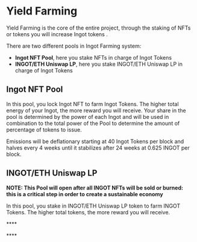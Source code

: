 # Yield Farming

Yield Farming is the core of the entire project, through the staking of NFTs or tokens you will increase Ingot tokens .

There are two different pools in Ingot Farming system:

* **Ingot NFT Pool**, here you stake NFTs in charge of Ingot Tokens
* **INGOT/ETH Uniswap LP**, here you stake INGOT/ETH Uniswap LP in charge of Ingot Tokens

 

## Ingot NFT Pool

In this pool, you lock Ingot NFT to farm Ingot Tokens. The higher total energy of your Ingot, the more reward you will receive. Your share in the pool is determined by the power of each Ingot and will be used in combination to the total power of the Pool to determine the amount of percentage of tokens to issue.

Emissions will be deflationary starting at 40 Ingot Tokens per block and halves every 4 weeks until it stabilizes after 24 weeks at 0.625 INGOT per block.

## INGOT/ETH Uniswap LP

**NOTE: This Pool will open after all INGOT NFTs will be sold or burned:  
this is a critical step in order to create a sustainable economy**

In this pool, you stake in INGOT/ETH Uniswap LP token to farm INGOT Tokens. The higher total tokens, the more reward you will receive.

\*\*\*\*

\*\*\*\*

